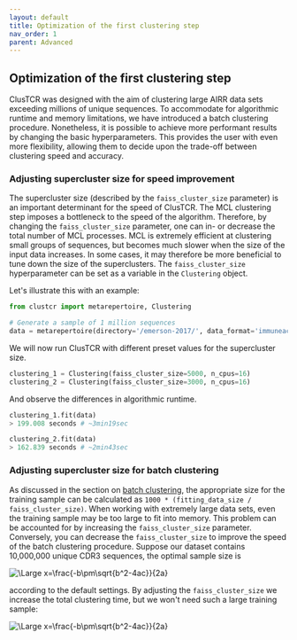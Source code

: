 ```yaml
---
layout: default
title: Optimization of the first clustering step
nav_order: 1
parent: Advanced
---
```


##  Optimization of the first clustering step

ClusTCR was designed with the aim of clustering large AIRR data sets exceeding millions of unique sequences. To accommodate for algorithmic runtime and memory limitations, we have introduced a batch clustering procedure.  Nonetheless, it is possible to achieve more performant results by changing the basic hyperparameters. This provides the user with even more flexibility, allowing them to decide upon the trade-off between clustering speed and accuracy.  

###  Adjusting supercluster size for speed improvement

The supercluster size (described by the `faiss_cluster_size` parameter) is an important determinant for the speed of ClusTCR. The MCL clustering step imposes a bottleneck to the speed of the algorithm. Therefore, by changing the `faiss_cluster_size` parameter, one can in- or decrease the total number of MCL processes. MCL is extremely efficient at clustering small groups of sequences, but becomes much slower when the size of the input data increases. In some cases, it may therefore be more beneficial to tune down the size of the superclusters. The `faiss_cluster_size` hyperparameter  can be set as a variable in the `Clustering` object. 

Let's illustrate this with an example:

```python
from clustcr import metarepertoire, Clustering

# Generate a sample of 1 million sequences
data = metarepertoire(directory='/emerson-2017/', data_format='immuneaccess')
```

We will now run ClusTCR with different preset values for the supercluster size.

```python
clustering_1 = Clustering(faiss_cluster_size=5000, n_cpus=16)
clustering_2 = Clustering(faiss_cluster_size=3000, n_cpus=16)
```

And observe the differences in algorithmic runtime.

```python
clustering_1.fit(data)
> 199.008 seconds # ~3min19sec

clustering_2.fit(data)
> 162.839 seconds # ~2min43sec
```

### Adjusting supercluster size for batch clustering

As discussed in the section on [batch clustering](../clustering/batch-clustering), the appropriate size for the training sample can be calculated as  `1000 * (fitting_data_size / faiss_cluster_size)`. When working with extremely large data sets, even the training sample may be too large to fit into memory. This problem can be accounted for by increasing the `faiss_cluster_size` parameter. Conversely, you can decrease the  `faiss_cluster_size`  to improve the speed of the batch clustering procedure. Suppose our dataset contains 10,000,000 unique CDR3 sequences, the optimal sample size is

<img src="https://latex.codecogs.com/svg.latex?\Large&space;S=1000\times\frac{10,000,000}{5,000}=2,000,000" title="\Large x=\frac{-b\pm\sqrt{b^2-4ac}}{2a}" />

according to the default settings. By adjusting the  `faiss_cluster_size` we increase the total clustering time, but we won't need such a large training sample:

<img src="https://latex.codecogs.com/svg.latex?\Large&space;S=1000\times\frac{10,000,000}{10,000}=1,000,000" title="\Large x=\frac{-b\pm\sqrt{b^2-4ac}}{2a}" />

